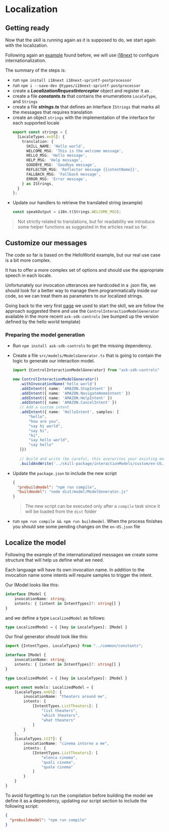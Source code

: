# Localization

## Getting ready

Now that the skill is running again as it is supposed to do, we start again with the localization.

Following again
an [example](https://github.com/xavidop/alexa-typescript-lambda-helloworld/blob/master/lambda/custom/src/interceptors/LocalizationRequestInterceptor.ts)
found before, we will use [i18next](https://www.i18next.com/) to configure internationalization.

The summary of the steps is:

* run `npm install i18next i18next-sprintf-postprocessor`
* run `npm i --save-dev @types/i18next-sprintf-postprocessor`
* create a _**LocalizationRequestInterceptor**_ object and register it as .
* create a file **_constants.ts_** that contains the enumerations `LocaleType`, and `Strings`
* create a file **_strings.ts_** that defines an interface `IStrings` that marks all the messages that requires
  translation
* create an object `strings` with the implementation of the interface for each supported locale
    ```typescript
    export const strings = {
      [LocaleTypes.enUS]: {
        translation: {
          SKILL_NAME: 'Hello world',
          WELCOME_MSG: 'This is the welcome message',
          HELLO_MSG: 'Hello message',
          HELP_MSG: 'Help message',
          GOODBYE_MSG: 'Goodbye message',
          REFLECTOR_MSG: 'Reflector message {{intentName}}',
          FALLBACK_MSG: 'Fallback message',
          ERROR_MSG: 'Error message',
        } as IStrings,
      }
    };
    ```
* Update our handlers to retrieve the translated string (example)
    ```javascript
  const speakOutput = i18n.t(Strings.WELCOME_MSG);
  ```

> Not strictly related to translations, but for readability we introduce some helper functions as suggested in the
> articles read so far.

## Customize our messages

The code so far is based on the HelloWorld example, but our real use case is a bit more complex.

It has to offer a more complex set of options and should use the appropriate speech in each locale.

Unfortunately our invocation utterances are hardcoded in a .json file, we should look for a better way to manage them
programmatically inside our code, so we can treat them as parameters to our localized strings.

Going back to the very
first [page](https://developer.amazon.com/en-US/blogs/alexa/alexa-skills-kit/2020/10/code-first-alexa-skill-development-with-vs-code-and-the-ask-sdk-controls-framework.html)
we used to start the skill, we are follow the approach suggested there and use the `ControlInteractionModelGenerator`
available in the more recent `ask-sdk-controls` (we bumped up the version defined by the hello world template)

### Preparing the model generation

* Run `npm install ask-sdk-controls` to get the missing dependency.

* Create a file `src/models/ModelsGenerator.ts` that is going to contain the logic to generate our interaction model.
    ```typescript
    import {ControlInteractionModelGenerator} from "ask-sdk-controls"

    new ControlInteractionModelGenerator()
       .withInvocationName('hello world')
       .addIntent({ name: 'AMAZON.StopIntent' })
       .addIntent({ name: 'AMAZON.NavigateHomeIntent' })
       .addIntent({ name: 'AMAZON.HelpIntent' })
       .addIntent({ name: 'AMAZON.CancelIntent' })
       // Add a custom intent
       .addIntent({ name: 'HelloIntent', samples: [
           "hello",
           "how are you",
           "say hi world",
           "say hi",
           "hi",
           "say hello world",
           "say hello"
       ]})
       
       // Build and write (be careful, this overwrites your existing model!!!)
       .buildAndWrite('../skill-package/interactionModels/custom/en-US.json');
    ```

* Update the `package.json` to include the new script
    ```json
    {
      "prebuildmodel": "npm run compile",
      "buildmodel": "node dist/model/ModelGenerator.js"
    }
    ```

  > The new script can be executed only after a `compile` task since it will be loaded from the `dist` folder

* run `npm run compile && npm run buildmodel`. When the process finishes you should see some pending changes on
  the `en-US.json` file

## Localize the model

Following the example of the internationalized messages we create some structure that will help us define what we need.

Each language will have its own invocation name. In addition to the invocation name some intents will require samples to
trigger the intent.

Our IModel looks like this:

```typescript
interface IModel {
    invocationName: string;
    intents: { [intent in IntentTypes]?: string[] }
}
```

and we define a type `LocalizedModel` as follows:

```typescript
type LocalizedModel = { [key in LocaleTypes]: IModel }
```

Our final generator should look like this:

```typescript
import {IntentTypes, LocaleTypes} from "../common/constants";

interface IModel {
    invocationName: string;
    intents: { [intent in IntentTypes]?: string[] }
}

type LocalizedModel = { [key in LocaleTypes]: IModel }

export const models: LocalizedModel = {
    [LocaleTypes.enUS]: {
        invocationName: "theaters around me",
        intents: {
            [IntentTypes.ListTheaters]: [
                "list theaters",
                "which theaters",
                "what theaters"
            ]
        }
    },
    [LocaleTypes.itIT]: {
        invocationName: "cinema intorno a me",
        intents: {
            [IntentTypes.ListTheaters]: [
                "elenca cinema",
                "quali cinema",
                "quale cinema"
            ]
        }
    }
}
```

To avoid forgetting to run the compilation before building the model we define it as a dependency, updating our script
section to include the following script:

```json lines
{
  "prebuildmodel": "npm run compile"
}
```